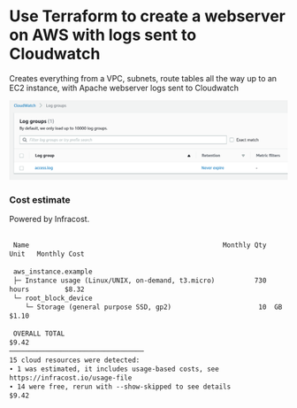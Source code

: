 # Use Terraform to create a webserver on AWS with logs sent to Cloudwatch

Creates everything from a VPC, subnets, route tables all the way up to an EC2 instance, with Apache webserver logs sent to Cloudwatch

![log group in cloudwatch](files/cloudwatch_log_group.png)

### Cost estimate

Powered by Infracost.

```

 Name                                                 Monthly Qty  Unit   Monthly Cost

 aws_instance.example
 ├─ Instance usage (Linux/UNIX, on-demand, t3.micro)          730  hours         $8.32
 └─ root_block_device
    └─ Storage (general purpose SSD, gp2)                      10  GB            $1.10

 OVERALL TOTAL                                                                   $9.42
──────────────────────────────────
15 cloud resources were detected:
∙ 1 was estimated, it includes usage-based costs, see https://infracost.io/usage-file
∙ 14 were free, rerun with --show-skipped to see details                                                               $9.42
 ```